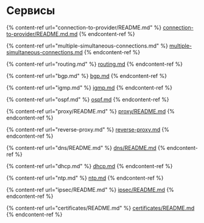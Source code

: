 # Сервисы

{% content-ref url="connection-to-provider/README.md" %}
[connection-to-provider/README.md.md](connection-to-provider/README.md)
{% endcontent-ref %}

{% content-ref url="multiple-simultaneous-connections.md" %}
[multiple-simultaneous-connections.md](multiple-simultaneous-connections.md)
{% endcontent-ref %}

{% content-ref url="routing.md" %}
[routing.md](routing.md)
{% endcontent-ref %}

{% content-ref url="bgp.md" %}
[bgp.md](bgp.md)
{% endcontent-ref %}

{% content-ref url="igmp.md" %}
[igmp.md](igmp.md)
{% endcontent-ref %}

{% content-ref url="ospf.md" %}
[ospf.md](ospf.md)
{% endcontent-ref %}

{% content-ref url="proxy/README.md" %}
[proxy/README.md](proxy/README.md)
{% endcontent-ref %}

{% content-ref url="reverse-proxy.md" %}
[reverse-proxy.md](reverse-proxy.md)
{% endcontent-ref %}

{% content-ref url="dns/README.md" %}
[dns/README.md](dns/README.md)
{% endcontent-ref %}

{% content-ref url="dhcp.md" %}
[dhcp.md](dhcp.md)
{% endcontent-ref %}

{% content-ref url="ntp.md" %}
[ntp.md](ntp.md)
{% endcontent-ref %}

{% content-ref url="ipsec/README.md" %}
[ipsec/README.md](ipsec/README.md)
{% endcontent-ref %}

{% content-ref url="certificates/README.md" %}
[certificates/README.md](certificates/README.md)
{% endcontent-ref %}
